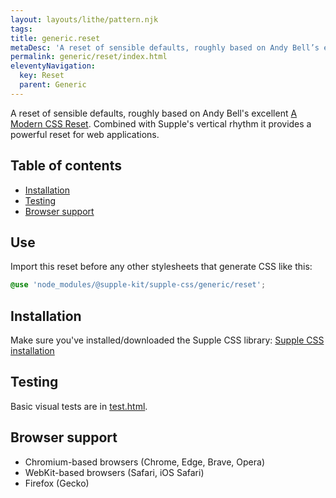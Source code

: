 ```yaml
---
layout: layouts/lithe/pattern.njk
tags:
title: generic.reset
metaDesc: 'A reset of sensible defaults, roughly based on Andy Bell’s excellent A Modern CSS Reset'
permalink: generic/reset/index.html
eleventyNavigation:
  key: Reset
  parent: Generic
---
```


A reset of sensible defaults, roughly based on Andy Bell's excellent [A Modern CSS Reset](https://hankchizljaw.com/wrote/a-modern-css-reset/). Combined with Supple's vertical rhythm it provides a powerful reset for web applications.

## Table of contents

- [Installation](#installation)
- [Testing](#testing)
- [Browser support](#browser-support)

## Use

Import this reset before any other stylesheets that generate CSS like this:

```scss
@use 'node_modules/@supple-kit/supple-css/generic/reset';
```

## Installation

Make sure you've installed/downloaded the Supple CSS library: [Supple CSS installation](../../#installation)

## Testing

Basic visual tests are in [test.html](https://supple-kit.github.io/supple-css/generic/reset/test.html).

## Browser support

- Chromium-based browsers (Chrome, Edge, Brave, Opera)
- WebKit-based browsers (Safari, iOS Safari)
- Firefox (Gecko)
